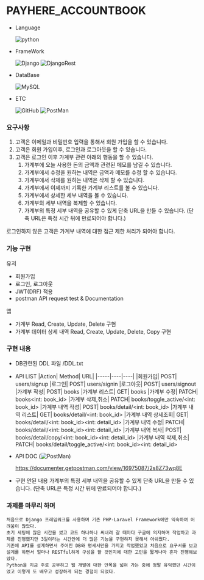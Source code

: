 ﻿# PAYHERE_ACCOUNTBOOK

- Language

  ![python](https://img.shields.io/badge/python-3.10.9-3670A0?logo=python&logoColor=white)

- FrameWork

  ![Django](https://img.shields.io/badge/django-4.1.5-%23092E20?&logo=Django&logoColor=white)
  ![DjangoRest](https://img.shields.io/badge/DJANGOREST-3.14.0-ff1709?logo=django&logoColor=white&color=ff1709&labelColor=gray)
  
- DataBase 

  ![MySQL](https://img.shields.io/badge/mysql-5.7-0073ca.svg?logo=mysql&logoColor=white)

- ETC

   ![GitHub](https://img.shields.io/badge/github-%23121011.svg?logo=github&logoColor=white)
   ![PostMan](https://img.shields.io/badge/postman-%23121011.svg?logo=postman&logoColor=white)

### 요구사항

1. 고객은 이메일과 비밀번호 입력을 통해서 회원 가입을 할 수 있습니다. 
2. 고객은 회원 가입이후, 로그인과 로그아웃을 할 수 있습니다. 
3. 고객은 로그인 이후 가계부 관련 아래의 행동을 할 수 있습니다. 
    1. 가계부에 오늘 사용한 돈의 금액과 관련된 메모를 남길 수 있습니다. 
    2. 가계부에서 수정을 원하는 내역은 금액과 메모를 수정 할 수 있습니다. 
    3. 가계부에서 삭제를 원하는 내역은 삭제 할 수 있습니다. 
    4. 가계부에서 이제까지 기록한 가계부 리스트를 볼 수 있습니다. 
    5. 가계부에서 상세한 세부 내역을 볼 수 있습니다. 
    6. 가계부의 세부 내역을 복제할 수 있습니다.
    7. 가계부의 특정 세부 내역을 공유할 수 있게 단축 URL을 만들 수 있습니다.
    (단축 URL은 특정 시간 뒤에 만료되어야 합니다.)

로그인하지 않은 고객은 가계부 내역에 대한 접근 제한 처리가 되어야 합니다.

### 기능 구현

유저
- 회원가입
- 로그인, 로그아웃
- JWT(DRF) 적용
- postman API request test & Documentation

앱
- 가계부 Read, Create, Update, Delete 구현
- 가계부 데이터 상세 내역 Read, Create, Update, Delete, Copy 구현


### 구현 내용

- DB관련된 DDL 파일 /DDL.txt

- API LIST
|Action| Method| URL|
|-----|----|----|
|회원가입| POST| users/signup
|로그인| POST| users/signin
|로그아웃| POST| users/signout
|가계부 작성| POST| books
|가계부 리스트| GET| books
|가계부 수정| PATCH| books<int: book_id>
|가계부 삭제,취소| PATCH| books/toggle_active/<int: book_id>
|가계부 내역 작성| POST| books/detail/<int: book_id>
|가계부 내역 리스트| GET| books/detail/<int: book_id>
|가계부 내역 상세조회| GET| books/detail/<int: book_id><int: detail_id>
|가계부 내역 수정| PATCH| books/detail/<int: book_id><int: detail_id>
|가계부 내역 복사| POST| books/detail/copy/<int: book_id><int: detail_id>
|가계부 내역 삭제,취소| PATCH| books/detail/toggle_active/<int: book_id><int: detail_id>

- API DOC (![PostMan](https://img.shields.io/badge/postman-%23121011.svg?logo=postman&logoColor=white))

   https://documenter.getpostman.com/view/16975087/2s8Z73wq8E

- 구현 안된 내용
   가계부의 특정 세부 내역을 공유할 수 있게 단축 URL을 만들 수 있습니다.
   (단축 URL은 특정 시간 뒤에 만료되어야 합니다.)


### 과제를 마무리 하며
    처음으로 Django 프레임워크를 사용하며 기존 PHP-Laravel Framework에만 익숙하여 어려움이 많았다. 
    초기 세팅에 많은 시간을 썼고 코드 하나하나 써내려 갈 때마다 구글에 의지하며 작업하고 과제를 진행했지만 3일이라는 시간안에 더 많은 기능을 구현하지 못해서 아쉬웠다.
    기존에 API를 설계하면서 주어진 DB와 명세서만을 가지고 작업했었고 처음으로 요구서를 보고 설계를 하면서 얼마나 RESTful하게 구성을 할 것인지에 대한 고민을 짧게나마 혼자 진행해보았다.
    Python을 지금 주로 공부하고 웹 개발에 대한 안목을 넓혀 가는 중에 정말 유익했던 시간이었고 이렇게 또 배우고 성장하게 되는 경험이 되었다.
